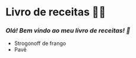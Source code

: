 # Livro de receitas :man_cook:

### *Olá! Bem vindo ao  meu livro de receitas! :book:*

- Strogonoff de frango
- Pavê
